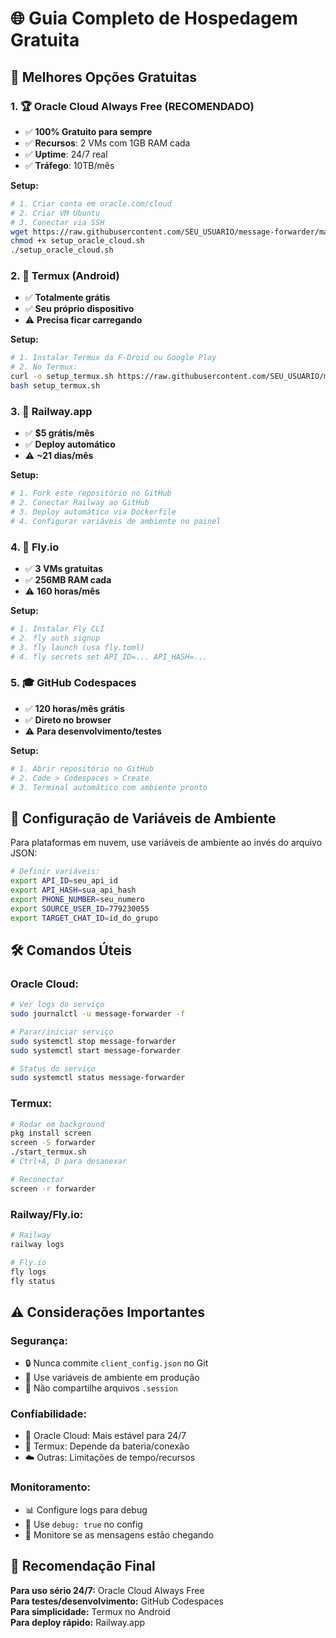 # 🌐 Guia Completo de Hospedagem Gratuita

## 🎯 **Melhores Opções Gratuitas**

### 1. 🏆 **Oracle Cloud Always Free** (RECOMENDADO)
- ✅ **100% Gratuito para sempre**
- ✅ **Recursos**: 2 VMs com 1GB RAM cada
- ✅ **Uptime**: 24/7 real
- ✅ **Tráfego**: 10TB/mês

**Setup:**
```bash
# 1. Criar conta em oracle.com/cloud
# 2. Criar VM Ubuntu
# 3. Conectar via SSH
wget https://raw.githubusercontent.com/SEU_USUARIO/message-forwarder/main/setup_oracle_cloud.sh
chmod +x setup_oracle_cloud.sh
./setup_oracle_cloud.sh
```

### 2. 📱 **Termux (Android)** 
- ✅ **Totalmente grátis**
- ✅ **Seu próprio dispositivo**
- ⚠️ **Precisa ficar carregando**

**Setup:**
```bash
# 1. Instalar Termux da F-Droid ou Google Play
# 2. No Termux:
curl -o setup_termux.sh https://raw.githubusercontent.com/SEU_USUARIO/message-forwarder/main/setup_termux.sh
bash setup_termux.sh
```

### 3. 🚂 **Railway.app**
- ✅ **$5 grátis/mês**
- ✅ **Deploy automático**
- ⚠️ **~21 dias/mês**

**Setup:**
```bash
# 1. Fork este repositório no GitHub
# 2. Conectar Railway ao GitHub
# 3. Deploy automático via Dockerfile
# 4. Configurar variáveis de ambiente no painel
```

### 4. 🌊 **Fly.io**
- ✅ **3 VMs gratuitas**
- ✅ **256MB RAM cada**
- ⚠️ **160 horas/mês**

**Setup:**
```bash
# 1. Instalar Fly CLI
# 2. fly auth signup
# 3. fly launch (usa fly.toml)
# 4. fly secrets set API_ID=... API_HASH=...
```

### 5. 🎓 **GitHub Codespaces**
- ✅ **120 horas/mês grátis**
- ✅ **Direto no browser**
- ⚠️ **Para desenvolvimento/testes**

**Setup:**
```bash
# 1. Abrir repositório no GitHub
# 2. Code > Codespaces > Create
# 3. Terminal automático com ambiente pronto
```

## 🔧 **Configuração de Variáveis de Ambiente**

Para plataformas em nuvem, use variáveis de ambiente ao invés do arquivo JSON:

```bash
# Definir variáveis:
export API_ID=seu_api_id
export API_HASH=sua_api_hash
export PHONE_NUMBER=seu_numero
export SOURCE_USER_ID=779230055
export TARGET_CHAT_ID=id_do_grupo
```

## 🛠️ **Comandos Úteis**

### **Oracle Cloud:**
```bash
# Ver logs do serviço
sudo journalctl -u message-forwarder -f

# Parar/iniciar serviço
sudo systemctl stop message-forwarder
sudo systemctl start message-forwarder

# Status do serviço
sudo systemctl status message-forwarder
```

### **Termux:**
```bash
# Rodar em background
pkg install screen
screen -S forwarder
./start_termux.sh
# Ctrl+A, D para desanexar

# Reconectar
screen -r forwarder
```

### **Railway/Fly.io:**
```bash
# Railway
railway logs

# Fly.io  
fly logs
fly status
```

## ⚠️ **Considerações Importantes**

### **Segurança:**
- 🔒 Nunca commite `client_config.json` no Git
- 🔐 Use variáveis de ambiente em produção
- 🚫 Não compartilhe arquivos `.session`

### **Confiabilidade:**
- 🔄 Oracle Cloud: Mais estável para 24/7
- 📱 Termux: Depende da bateria/conexão
- ☁️ Outras: Limitações de tempo/recursos

### **Monitoramento:**
- 📊 Configure logs para debug
- 🔔 Use `debug: true` no config
- 📱 Monitore se as mensagens estão chegando

## 🎯 **Recomendação Final**

**Para uso sério 24/7:** Oracle Cloud Always Free  
**Para testes/desenvolvimento:** GitHub Codespaces  
**Para simplicidade:** Termux no Android  
**Para deploy rápido:** Railway.app
